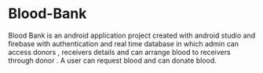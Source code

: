 # Blood-Bank
Blood Bank is an android application project created with android studio and firebase with authentication and real time database in which admin can access donors , receivers details and can arrange blood to receivers through donor . A user can request blood and can donate blood.
